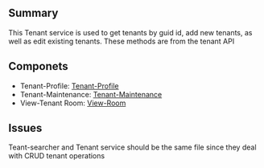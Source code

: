 ## Summary
This Tenant service is used to get tenants by guid id, add new tenants, as well as edit existing tenants. These methods are from the tenant API

## Componets
 - Tenant-Profile: [Tenant-Profile]
 - Tenant-Maintenance: [Tenant-Maintenance]
 - View-Tenant Room: [View-Room]

## Issues
Teant-searcher and Tenant service should be the same file since they deal with CRUD tenant operations

[Tenant-Profile]: ../../Components/Tenant-profile.md
[Tenant-Maintenance]: ../../Components/Tenant-maintenance.md
[View-Room]: ../../Components/View-room.md